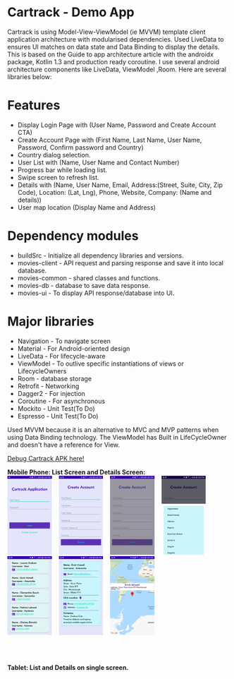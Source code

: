 # Cartrack - Demo App

Cartrack is using Model-View-ViewModel (ie MVVM) template client application architecture with modularised dependencies. Used LiveData to ensures UI matches on data state and Data Binding to display the details.
This is based on the Guide to app architecture article with the androidx package, Kotlin 1.3 and production ready coroutine. I use several android architecture components like LiveData, ViewModel ,Room. Here are several libraries below:

# Features
 * Display Login Page with (User Name, Password and Create Account CTA)
 * Create Account Page with (First Name, Last Name, User Name, Password, Confirm password and Country)
 * Country dialog selection.
 * User List with (Name, User Name and Contact Number)
 * Progress bar while loading list.
 * Swipe screen to refresh list.
 * Details with (Name, User Name, Email, Address:(Street, Suite, City, Zip Code), Location: (Lat, Lng), Phone, Website, Company: (Name and details))
 * User map location (Display Name and Address)
 
# Dependency modules
 * buildSrc - Initialize all dependency libraries and versions.
 * movies-client - API request and parsing response and save it into local database.
 * movies-common - shared classes and functions.
 * movies-db - database to save data response.
 * movies-ui - To display API response/database into UI.


# Major libraries
 * Navigation - To navigate screen
 * Material - For Android-oriented design
 * LiveData - For lifecycle-aware
 * ViewModel - To outlive specific instantiations of views or LifecycleOwners 
 * Room - database storage
 * Retrofit - Networking
 * Dagger2 - For injection
 * Coroutine - For asynchronous
 * Mockito - Unit Test(To Do)
 * Espresso - Unit Test(To Do)
 
 Used MVVM because it is an alternative to MVC and MVP patterns when using Data Binding technology. The ViewModel has Built in LifeCycleOwner and doesn't have a reference for View.
 
 [Debug Cartrack APK here!](https://drive.google.com/file/d/1hA7XYxQDYlB9W0Dh5Uf_0DDB8duc60yy/view?usp=sharing)
 
 <b>Mobile Phone: List Screen and Details Screen:</b><br />
 <img src="https://github.com/eduardodelito/Cartrack/blob/master/screenshot/Screenshot_20200730-160451_Cartrack.jpg" width="20%" />
 &nbsp;&nbsp;
 <img src="https://github.com/eduardodelito/Cartrack/blob/master/screenshot/Screenshot_20200730-160501_Cartrack.jpg" width="20%" />
 &nbsp;&nbsp;
 <img src="https://github.com/eduardodelito/Cartrack/blob/master/screenshot/Screenshot_20200730-160525_Cartrack.jpg" width="20%" />
 &nbsp;&nbsp;
 <img src="https://github.com/eduardodelito/Cartrack/blob/master/screenshot/Screenshot_20200730-160535_Cartrack.jpg" width="20%" />
 &nbsp;&nbsp;
 <img src="https://github.com/eduardodelito/Cartrack/blob/master/screenshot/Screenshot_20200730-160558_Cartrack.jpg" width="20%" />
 &nbsp;&nbsp;
 <img src="https://github.com/eduardodelito/Cartrack/blob/master/screenshot/Screenshot_20200730-160606_Cartrack.jpg" width="20%" />
 &nbsp;&nbsp;
 <img src="https://github.com/eduardodelito/Cartrack/blob/master/screenshot/Screenshot_20200730-160620_Cartrack.jpg" width="20%" />
  
 <br /><br />
 
 <b>Tablet: List and Details on single screen.</b><br />

 <br /><br />
 
 



